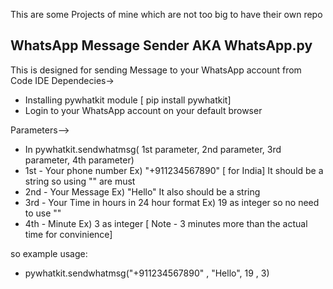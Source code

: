 This are some Projects of mine which are not too big to have their own repo 

WhatsApp Message Sender AKA WhatsApp.py
-

This is designed for sending Message to your WhatsApp account from Code IDE
Dependecies->
- Installing pywhatkit module [ pip install pywhatkit]
- Login to your WhatsApp account on your default browser


Parameters-->
- In pywhatkit.sendwhatmsg( 1st parameter, 2nd parameter, 3rd parameter, 4th parameter)
- 1st - Your phone number Ex) "+911234567890" [ for India] It should be a string so using "" are must
- 2nd - Your Message Ex) "Hello" It also should be a string
- 3rd - Your Time in hours in 24 hour format Ex) 19 as integer so no need to use ""
- 4th - Minute Ex) 3 as integer [ Note - 3 minutes more than the actual time for convinience]

so example usage:
- pywhatkit.sendwhatmsg("+911234567890" , "Hello", 19 , 3)


   
